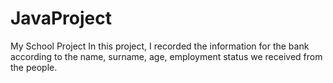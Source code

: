 # JavaProject
My School Project
In this project, I recorded the information for the bank according to the name, surname, age, employment status we received from the people.
